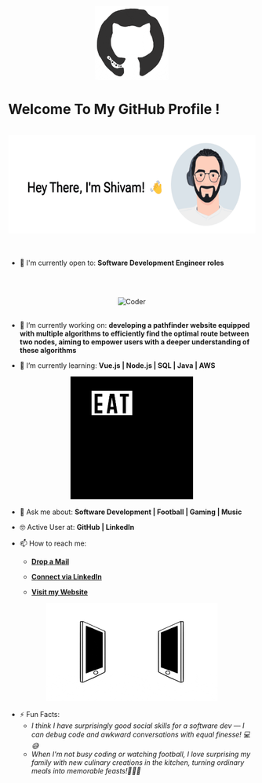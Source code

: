<div align="center">
<img src="./octo.gif" alt="GitHub Logo" width="150" height="150" />
</div>

# Welcome To My GitHub Profile !

<br/>
<div align="center">
<img src="./screen-new.gif" alt="Shivam Patel Typer width="550" height="200" />
</div>
<br/>

<br/>

- 🙌 I'm currently open to: **Software Development Engineer roles**

<br/><br/>

<div align="center">
<img src=".coderman.gif" alt="Coder" width="400" height="250" />
</div>
<br/>

- 🔭 I’m currently working on: **developing a pathfinder website equipped with multiple algorithms to efficiently find the optimal route between two nodes, aiming to empower users with a deeper understanding of these algorithms**

- 🌱 I’m currently learning: **Vue.js | Node.js | SQL | Java | AWS**


<div align="center">
<img src="./giphy.webp" alt="eatsleepcode" width="250" height="250" />
</div>


- 💬 Ask me about: **Software Development | Football | Gaming | Music**

- 🤓 Active User at: **GitHub | LinkedIn**

- 📫 How to reach me:

    * [**Drop a Mail**](mailto:shivampatel6808@gmail.com)

    * [**Connect via LinkedIn**](https://www.linkedin.com/in/shivam-patel-07759b1a0/)

    * [**Visit my Website**](https://shivamp.vercel.app/)
    
<div align="center">
<img src="./connected.gif" alt="Shivam Patel" width="350" height="200" />
</div>

- ⚡ Fun Facts: 
    * *I think I have surprisingly good social skills for a software dev — I can debug code and awkward conversations with equal finesse! 💻😅*
    * *When I'm not busy coding or watching football, I love surprising my family with new culinary creations in the kitchen, turning ordinary meals into memorable feasts!🍳👨‍🍳*
    
